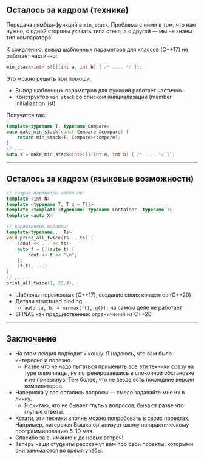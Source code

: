 ## Осталось за кадром (техника)
Передача лямбда-функций в `min_stack`.
Проблема с ними в том, что нам нужно, с одной стороны указать типа стека, а с другой — мы не знаем тип компаратора.

К сожалению, вывод шаблонных параметров для классов (C++17) не работает частично:

```c++
min_stack<int> s([](int a, int b) { /* .... */ });
```

Это можно решить при помощи:

* Вывод шаблонных параметров для функций работает частично
* Конструктор `min_stack` со списком инициализации (member initialization list)

Получится так:

```c++
template<typename T, typename Compare>
auto make_min_stack(const Compare &compare) {
    return min_stack<T, Compare>(compare);
}
// ....
auto s = make_min_stack<int>([](int a, int b) { /* .... */ });
```

---

## Осталось за кадром (языковые возможности)
```c++
// хитрые параметры шаблонов:
template <int N>
template <typename T, T x = T{}>
template <template <typename> typename Container, typename T>
template <auto X>
```

```c++
// вариативные шаблоны:
template<typename... Ts>
void print_all_twice(Ts... ts) {
    (cout << ... << ts);
    auto f = [](auto t) {
        cout << t << "\n";
    };
    (f(t), ...)
}
// ....
print_all_twice(1, 23.4);
```

* Шаблоны переменных (C++17), создание своих концептов (C++20)
* Детали structured binding
    * `auto [a, b] = minmax(f(), g());` на самом деле не работает
* SFINAE как предшественник ограничений из C++20

---
## Заключение
* На этом лекция подходит к концу. Я надеюсь, что вам было интересно и полезно.
  * Разве что не надо пытаться применить все эти техники сразу на туре олимпиады, не потренировавшись в спокойной обстановке и не привыкнув.
    Тем более, что не везде есть последние версии компиляторов.
* Наверняка у вас остались вопросы — смело задавайте мне их в личку.
  * Я считаю, что не бывает глупых вопросов, бывают разве что глупые ответы.
* Кстати, эти техники вполне можно попробовать в своих проектах.
  Например, питерская Вышка организует школу по практическому программированию 5-10 мая.
* Спасибо за внимание и до новых встреч!
* Теперь наши студенты расскажут вам про свои проекты, которыми они занимаются во время учёбы.
